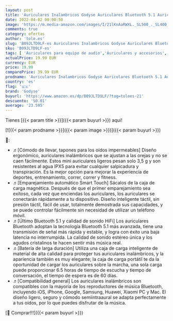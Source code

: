 ```yaml
---
layout: post
title: 'Auriculares Inalambricos Godyse Auriculares Bluetooth 5.1 Auriculares Inalámbricos Deportivos con Micrófono IPX5 Impermeable Control Estéreo para iPhone Huawei Xiaomi Samsung Blanco'
date: 2022-04-02 00:00:50
image: 'https://m.media-amazon.com/images/I/21lKnAaRWXL._SL500_._SL400_.jpg'
comments: true
category: ofertas
author: 'tole.es'
slug: 'B09JLTD9LF-es Auriculares Inalambricos Godyse Auriculares Bluetooth 5.1...'
sku: 'B09JLTD9LF-es'
tags: [ 'Auriculares para equipo de audio','Auriculares y accesorios','Electrónica','godyse','iphone', ]
actualPrice: 19.99 EUR
currency: EUR
price: 19.99
comparePrice: 39.99 EUR
prodname: 'Auriculares Inalambricos Godyse Auriculares Bluetooth 5.1 Auriculares Inalámbricos Deportivos con Micrófono IPX5 Impermeable Control Estéreo para iPhone Huawei Xiaomi Samsung Blanco'
country: 'es'
flag: '🇪🇸'
brand: 'Godyse'
buyurl: 'https://www.amazon.es/dp/B09JLTD9LF/?tag=tolees-21'
descuento: '50.01'
average: '23.595'
---
```


Tienes [{{< param title >}}]({{< param buyurl >}}) aqui!

[![{{< param prodname >}}]({{< param image >}})]({{< param buyurl >}})

🔎:

- ♬[Cómodo de llevar, tapones para los oídos impermeables] Diseño ergonómico, auriculares inalámbricos que se ajustan a las orejas y no se caen fácilmente. Estos mini auriculares ligeros pesan solo 3,5 g y son resistentes al agua IPX5 para evitar cualquier salpicadura y transpiración. Es la mejor opción para mejorar la experiencia de deportes, entrenamiento, correr, correr y fitness.
- ♬[Emparejamiento automático Smart Touch] Sácalos de la caja de carga magnética. Después de que el primer emparejamiento sea exitoso, cada vez que enciendas los auriculares, los auriculares se conectarán rápidamente a tu dispositivo. Diseño inteligente táctil, sin presión táctil, fácil de usar, totalmente demostrada sus capacidades, y se puede controlar fácilmente sin necesidad de utilizar un teléfono móvil.
- ♬[Último Bluetooth 5.1 y calidad de sonido HiFi] Los auriculares Bluetooth adoptan la tecnología Bluetooth 5.1 más avanzada, tiene una transmisión de señal más rápida y estable, y logra con éxito una baja latencia no interrumpida. La calidad de sonido estéreo única y los agudos cristalinos te hacen sentir más música real.
- ♬[Batería de larga duración] Utiliza una caja de carga inteligente de material de alta calidad para proteger tus auriculares inalámbricos, y la apariencia también es muy elegante; la caja de carga portátil te da la oportunidad de cargar los auriculares sobre la marcha, una sola carga puede proporcionar 6.5 horas de tiempo de escucha y tiempo de conversación, el tiempo de espera es de 60 días.
- ♬[Compatibilidad general] Los auriculares inalámbricos son compatibles con la mayoría de los reproductores de música Bluetooth, incluyendo iOS, iPhone, Google, Samsung, Huawei, Xiaomi PC y Mac. El diseño ligero, seguro y cómodo semiintraaural se adapta perfectamente a tus oídos, por lo que puedes disfrutar de la música.

[🛒 Comprar!!!]({{< param buyurl >}})
